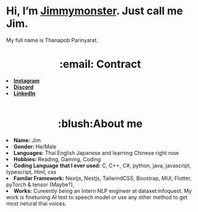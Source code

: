 # Hi, I’m [Jimmymonster](https://github.com/Jimmymonster). Just call me Jim.
My full name is Thanapob Parinyarat.

<h1 align="center">:email: Contract</h1> 
<li>  <a href="https://www.instagram.com/jimmymonster_/"><b>Instagram</b> </a> </li>
<li>  <a href="https://www.discordapp.com/users/256747450868432896/"><b>Discord</b> </a> </li>
<li>  <a href="https://www.linkedin.com/in/thanapob-parinyarat-730281249/"><b>LinkedIn</b> </a> </li>

<!---
<a href="https://www.instagram.com/jimmymonster_/">
  <img align="left" alt="Jimmymonster's Instagram" width="22px" src="https://raw.githubusercontent.com/hussainweb/hussainweb/main/icons/instagram.png" />
</a>
<a href="https://www.discordapp.com/users/256747450868432896/">
  <img align="left" alt="Jimmymonster's Discord" width="22px" src="https://raw.githubusercontent.com/hussainweb/hussainweb/main/icons/discord.svg" />
</a>
--->

<br/>


<h1 align="center">:blush:About me</h1>
<li> <b>Name:</b> Jim </li>
<li> <b>Gender:</b> He/Male </li>
<li> <b>Languages:</b> Thai English Japanese and learning Chinese right now</li>
<!-- <li> <b>Likes:</b> Rhythm Games, JRPG Horror Games, Anime </li> -->
<li> <b>Hobbies:</b> Reading, Gaming, Coding </li>
<li> <b>Coding Language that I ever used:</b>  C, C++, C#, python, java, javascript, typescript, html, css</li>
<li> <b>Familar Framework:</b> Nextjs, Nestjs, TailwindCSS, Boostrap, MUI, Flutter, pyTorch & tensor (Maybe?), </li>
<li> <b>Works:</b> Cureently being an Intern NLP engineer at dataxet:infoquest. My work is finetuning AI text to speech model or use any other method to get most netural thai voices.</li>
<br/>


<!---
## Learning
<a href="#">
   <img src="languages/python.svg" alt="gamedev" style="vertical-align:top; margin:6px 4px">
</a>
<a href="#">
   <img src="languages/csharp.svg" alt="gamedev" style="vertical-align:top; margin:6px 4px">
</a>
<a href="#">
   <img src="languages/js.svg" alt="gamedev" style="vertical-align:top; margin:6px 4px">
</a>
<a href="#">
   <img src="languages/java.svg" alt="gamedev" style="vertical-align:top; margin:6px 4px">
</a>
--->
<!---
<h1 align="center">:bar_chart:Stats</h1>
<p><img src="https://github-readme-stats.vercel.app/api?username=Jimmymonster&amp;show_icons=true" alt="GitHub Stats"></p>
<p><img align="center" src="https://github-readme-stats.vercel.app/api/top-langs/?username=Jimmymonster&layout=compact&theme=buefy&hide_border=true" /></p>
--->
<!---
Jimmymonster/Jimmymonster is a ✨ special ✨ repository because its `README.md` (this file) appears on your GitHub profile.
You can click the Preview link to take a look at your changes.
--->
